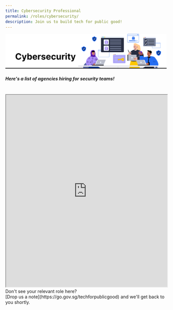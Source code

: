 ```yaml
---
title: Cybersecurity Professional
permalink: /roles/cybersecurity/
description: Join us to build tech for public good!
---
```

![The Singapore Government is hiring. These are the agencies with Cybersecurity job roles.](/images/Cybersecurity%20professional.png)
##### Here's a list of agencies hiring for security teams!
<br>
<iframe src="https://docs.google.com/spreadsheets/d/e/2PACX-1vRKeIHN2edATjW8zRU5HgoQ6UxtXEYtoeYa1PE2epVh4OlWr0fKP419IZieULRuMXWtNi5lseklG5br/pubhtml?gid=1330784393&amp;single=true&amp;widget=true&amp;headers=false" width="100%" height="600"></iframe>
<br> Don't see your relevant role here? <br> [Drop us a note](https://go.gov.sg/techforpublicgood) and we'll get back to you shortly.